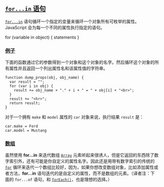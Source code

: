 ## [`for...in` 语句](https://developer.mozilla.org/zh-CN/docs/Web/JavaScript/Guide/Loops_and_iteration#for...in_语句)

[`for...in`](https://developer.mozilla.org/zh-CN/docs/Web/JavaScript/Reference/Statements/for...in) 语句循环一个指定的变量来循环一个对象所有可枚举的属性。JavaScript 会为每一个不同的属性执行指定的语句。

for (variable in object) {
  statements
}

### [**例子**](https://developer.mozilla.org/zh-CN/docs/Web/JavaScript/Guide/Loops_and_iteration#例子_4)

下面的函数通过它的参数得到一个对象和这个对象的名字。然后循环这个对象的所有属性并且返回一个列出属性名和该属性值的字符串。

```
function dump_props(obj, obj_name) {
  var result = "";
  for (var i in obj) {
    result += obj_name + "." + i + " = " + obj[i] + "<br>";
  }
  result += "<hr>";
  return result;
}
```

对于一个拥有 `make` 和 `model` 属性的 `car` 对象来说，执行结果 `result` 是：

```
car.make = Ford
car.model = Mustang
```

### [**数组**](https://developer.mozilla.org/zh-CN/docs/Web/JavaScript/Guide/Loops_and_iteration#数组)

虽然使用 **for...in** 来迭代数组 [`Array`](https://developer.mozilla.org/zh-CN/docs/Web/JavaScript/Reference/Global_Objects/Array) 元素听起来很诱人，但是它返回的东西除了数字索引外，还有可能是你自定义的属性名字。因此还是用带有数字索引的传统的 [`for`](https://developer.mozilla.org/zh-CN/docs/Web/JavaScript/Reference/Statements/for) 循环来迭代一个数组比较好，因为，如果你想改变数组对象，比如添加属性或者方法，**for...in** 语句迭代的是自定义的属性，而不是数组的元素。（译者注：下面的 `for...of` 语句，和 [`forEach()`](https://developer.mozilla.org/zh-CN/docs/Web/JavaScript/Reference/Global_Objects/Array/forEach)，也是理想的选择。）